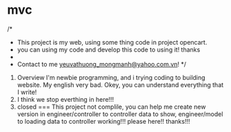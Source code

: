 mvc
===


/*
* This project is my web, using some thing code in project opencart. 
* you can using my code and develop this code to using it! thanks
* 
* Contact to me yeuvathuong_mongmanh@yahoo.com.vn!
*/



1. Overview 
  I'm newbie programming, and i trying coding to building website. My english very bad. Okey, you can understand everything that I write!
2. I think we stop everthing in here!!! 
3. closed
===
This project not complile, you can help me create new version in engineer/controller to controller data to show, engineer/model to loading data to controller working!!!
please here!! thanks!!!
